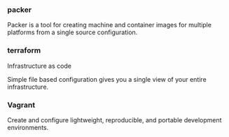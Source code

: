 ### packer 

Packer is a tool for creating machine and container images for multiple platforms from a single source configuration.

### terraform

Infrastructure as code

Simple file based configuration gives you a single view of your entire infrastructure.

### Vagrant

Create and configure lightweight, reproducible, and portable development environments.

